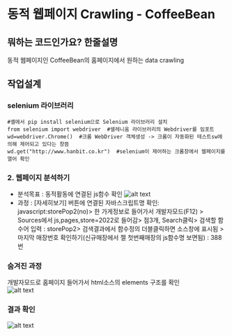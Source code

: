 # 동적 웹페이지 Crawling - CoffeeBean

## 뭐하는 코드인가요? 한줄설명
동적 웹페이지인 CoffeeBean의 홈페이지에서 원하는 data crawling

## 작업설계
### selenium 라이브러리
```
#셸에서 pip install selenium으로 Selenium 라이브러리 설치
from selenium import webdriver  #셀레니움 라이브러리의 Webdriver를 임포트
wd=webdriver.Chrome()  #크롬 WebDriver 객체생성 -> 크롬이 자동화된 테스트sw에 의해 제어되고 있다는 창뜸
wd.get("http://www.hanbit.co.kr")  #selenium이 제어하는 크롬창에서 웹페이지를 열어 확인
```

### 2. 웹페이지 분석하기
- 분석목표 : 동적활동에 연결된 js함수 확인
![alt text](images/image-web2.png)
- 과정 : [자세히보기] 버튼에 연결된 자바스크립트명 확인: javascript:storePop2(no)> 한 가게정보로 들어가서 개발자모드(F12) > Sources에서 js,pages,store=2022로 들어감> 점3개, Search클릭> 검색할 함수어 입력 : storePop2> 검색결과에서 함수정의 더블클릭하면 소스창에 표시됨 > 마지막 매장번호 확인하기(신규매장에서 젤 첫번째매장의 js함수명 보면됨) : 388번

### 숨겨진 과정
개발자모드로 홈페이지 들어가서 html소스의 elements 구조를 확인  
![alt text](image-web3.png)

### 결과 확인
![alt text](image-web4.png)